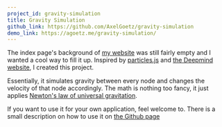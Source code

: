```yaml
---
project_id: gravity-simulation
title: Gravity Simulation
github_link: https://github.com/AxelGoetz/gravity-simulation
demo_link: https://agoetz.me/gravity-simulation/
---
```


The index page's background of [my website](https://agoetz.me) was still fairly empty and I wanted a cool way to fill it up.
Inspired by [particles.js](http://vincentgarreau.com/particles.js) and [the Deepmind website](https://deepmind.com/), I created this project.

Essentially, it simulates gravity between every node and changes the velocity of that node accordingly.
The math is nothing too fancy, it just applies [Newton's law of universal gravitation](https://en.wikipedia.org/wiki/Newton's_law_of_universal_gravitation).

If you want to use it for your own application, feel welcome to. There is a small description on how to use it on [the Github page](https://github.com/AxelGoetz/gravity-simulation)
